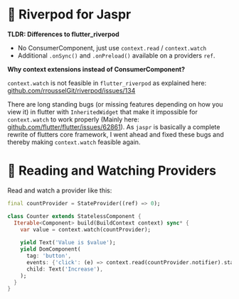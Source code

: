 # 🌊 Riverpod for Jaspr

**TLDR: Differences to flutter_riverpod**

- No ConsumerComponent, just use `context.read` / `context.watch`
- Additional `.onSync()` and `.onPreload()` available on a providers `ref`.

**Why context extensions instead of ConsumerComponent?**

`context.watch` is not feasible in `flutter_riverpod` as explained here:
[github.com/rrousselGit/riverpod/issues/134](https://github.com/rrousselGit/riverpod/issues/134)

There are long standing bugs (or missing features depending on how you view it) in flutter
with `InheritedWidget` that make it impossible for `context.watch` to work properly (Mainly
here: [github.com/flutter/flutter/issues/62861](https://github.com/flutter/flutter/issues/62861)).
As `jaspr` is basically a complete rewrite of flutters core framework, I went ahead and fixed
these bugs and thereby making `context.watch` feasible again.

# 👀 Reading and Watching Providers

Read and watch a provider like this:

```dart
final countProvider = StateProvider((ref) => 0);

class Counter extends StatelessComponent {
  Iterable<Component> build(BuildContext context) sync* {
    var value = context.watch(countProvider);
    
    yield Text('Value is $value');
    yield DomComponent(
      tag: 'button',
      events: {'click': (e) => context.read(countProvider.notifier).state++},
      child: Text('Increase'),
    );
  }
}
```